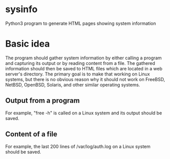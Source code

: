 # sysinfo
Python3 program to generate HTML pages showing system information

# Basic idea
The program should gather system information by either calling a program and capturing its output or by reading content from a file. The gathered information should then be saved to HTML files which are located in a web server's directory. The primary goal is to make that working on Linux systems, but there is no obvious reason why it should not work on FreeBSD, NetBSD, OpenBSD, Solaris, and other similar operating systems.

## Output from a program

For example, "free -h" is called on a Linux system and its output should be saved.

## Content of a file

For example, the last 200 lines of /var/log/auth.log on a Linux system should be saved.
